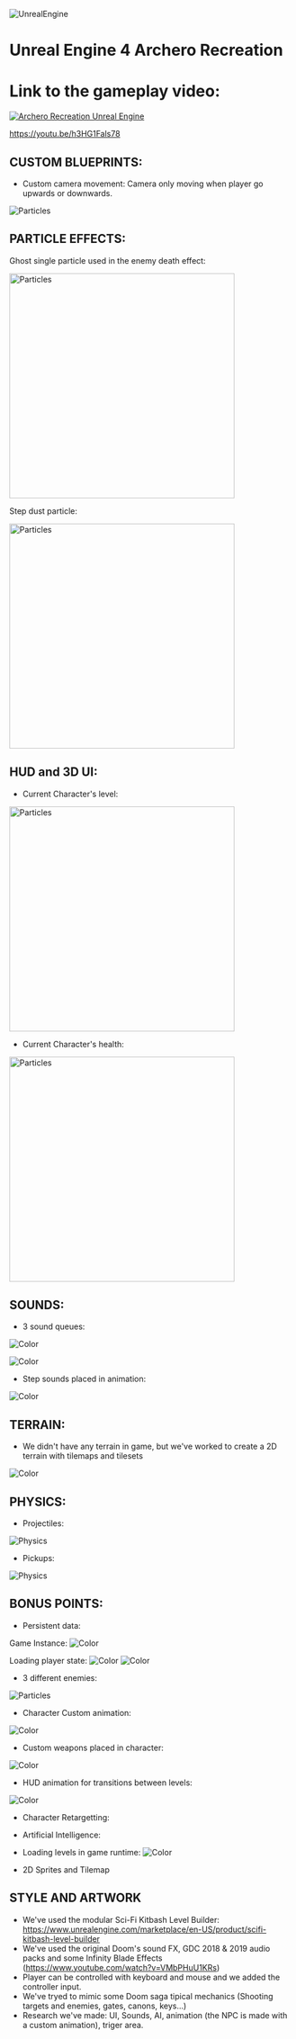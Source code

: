 ![UnrealEngine](https://img.shields.io/badge/Unreal%20Engine-Learning-red)
# Unreal Engine 4 Archero Recreation
# Link to the gameplay video: 


[![Archero Recreation Unreal Engine](https://img.youtube.com/vi/h3HG1Fals78/0.jpg)](https://youtu.be/h3HG1Fals78)

https://youtu.be/h3HG1Fals78

## CUSTOM BLUEPRINTS:
- Custom camera movement: Camera only moving when player go upwards or downwards.

<img src="https://github.com/incodemon/Archero-recreation-in-UnrealEngine/blob/master/data/CustomCameraMovement.JPG" title="Particles">


## PARTICLE EFFECTS:
 Ghost single particle used in the enemy death effect:
 

<img src="https://github.com/incodemon/Archero-recreation-in-UnrealEngine/blob/master/data/Particle1.JPG" width="400" title="Particles">

 
 Step dust particle:
 

 <img src="https://github.com/incodemon/Archero-recreation-in-UnrealEngine/blob/master/data/Particle2.JPG" width="400" title="Particles">
  
## HUD and 3D UI:

- Current Character's level:
 <img src="https://github.com/incodemon/Archero-recreation-in-UnrealEngine/blob/master/data/HUD2.JPG" width="400" title="Particles">

- Current Character's health:
 <img src="https://github.com/incodemon/Archero-recreation-in-UnrealEngine/blob/master/data/HUD.JPG" width="400" title="Particles">


## SOUNDS:
 
 - 3 sound queues:
 
 ![Color](https://github.com/incodemon/Archero-recreation-in-UnrealEngine/blob/master/data/Sounds1.JPG)
 
 ![Color](https://github.com/incodemon/Archero-recreation-in-UnrealEngine/blob/master/data/Sounds2.JPG)
 
 - Step sounds placed in animation:
 
  ![Color](https://github.com/incodemon/Archero-recreation-in-UnrealEngine/blob/master/data/SoundsSteps.JPG)
 
  ## TERRAIN:
  - We didn't have any terrain in game, but we've worked to create a 2D terrain with tilemaps and tilesets
  
![Color](https://github.com/incodemon/Archero-recreation-in-UnrealEngine/blob/master/data/TileMap2.JPG)

  
  
  
  ## PHYSICS:
  - Projectiles:
  
![Physics]( https://github.com/incodemon/Archero-recreation-in-UnrealEngine/blob/master/data/Projectiles.gif)
 
  - Pickups:

![Physics](https://github.com/incodemon/Archero-recreation-in-UnrealEngine/blob/master/data/Physics.gif)
 
 ## BONUS POINTS:
  - Persistent data:
  
Game Instance:
![Color](https://github.com/incodemon/Archero-recreation-in-UnrealEngine/blob/master/data/PersistentData_GI.JPG)

Loading player state:
![Color](https://github.com/incodemon/Archero-recreation-in-UnrealEngine/blob/master/data/PersistentData_LoadPlayerState.JPG)
![Color](https://github.com/incodemon/Archero-recreation-in-UnrealEngine/blob/master/data/PersistentData_LoadPlayerState_Init.JPG)

  
  - 3 different enemies:
  
  <img src="https://github.com/incodemon/Archero-recreation-in-UnrealEngine/blob/master/data/Enemies.png" title="Particles">

  
  - Character Custom animation:
  
![Color](https://github.com/incodemon/Archero-recreation-in-UnrealEngine/blob/master/data/CharacterAnimation.JPG)
  - Custom weapons placed in character:
  
![Color](https://github.com/incodemon/Archero-recreation-in-UnrealEngine/blob/master/data/CharacterWeapon.JPG)
   
  - HUD animation for transitions between levels:
  
  ![Color]( https://github.com/incodemon/Archero-recreation-in-UnrealEngine/blob/master/data/transition.gif)
  
  
  - Character Retargetting:
  
  - Artificial Intelligence:
  
  - Loading levels in game runtime:
![Color](https://github.com/incodemon/Archero-recreation-in-UnrealEngine/blob/master/data/LoadLevelBP.JPG)

  - 2D Sprites and Tilemap
  
## STYLE AND ARTWORK
  - We've used the modular Sci-Fi Kitbash Level Builder: https://www.unrealengine.com/marketplace/en-US/product/scifi-kitbash-level-builder
  - We've used the original Doom's sound FX, GDC 2018 & 2019 audio packs and some Infinity Blade Effects (https://www.youtube.com/watch?v=VMbPHuU1KRs)
  - Player can be controlled with keyboard and mouse and we added the controller input.
  - We've tryed to mimic some Doom saga tipical mechanics (Shooting targets and enemies, gates, canons, keys...)
  - Research we've made: UI, Sounds, AI, animation (the NPC is made with a custom animation), triger area.
